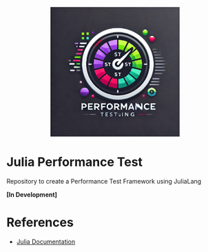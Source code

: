 <div align="center">
  <img src="./img/logo.jpg" alt="Julia Performance Testing Logo" width="300px">
</div>

# Julia Performance Test

Repository to create a Performance Test Framework using JuliaLang

**[In Development]**

# References

- [Julia Documentation](https://docs.julialang.org/en/v1/)